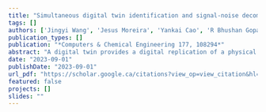 ```yaml
---
title: "Simultaneous digital twin identification and signal-noise decomposition through modified generalized sparse identification of nonlinear dynamics"
tags: []
authors: ['Jingyi Wang', 'Jesus Moreira', 'Yankai Cao', 'R Bhushan Gopaluni']
publication_types: []
publication: "*Computers & Chemical Engineering 177, 108294*"
abstract: "A digital twin provides a digital replication of a physical system for remote monitoring, viewing, and control objectives. It has the potential to reshape the future of industrial processes, hence paving the way for smart manufacturing. Automatic system identification techniques that are robust to measurement noise are critical for the development of high-fidelity digital twins and their applications. By establishing a sparse regression framework, the sparse identification of nonlinear dynamics (SINDy) algorithm automatically determines the parsimonious governing equations for physical systems. However, there are some major challenges associated with using SINDy to identify digital twin models. First, the SINDy is restricted to solving the ordinary differential equation (ODE) and partial differential equation (PDE) problems. Second, measurement noise may significantly deteriorate the performance of SINDy. In this paper, the generalized SINDy (GSINDy) algorithm is first introduced to enlarge the SINDy’s applicable range. Then, the modified GSINDy (MGSINDy) algorithm is proposed, in which an objective function is constructed to simultaneously identify the digital twin input time-series dynamics model and output model while separating noise from the noisy input. Two numerical examples and one industrial case study are analysed to demonstrate the advantages of applying the proposed MGSINDy to construct digital twin models. Furthermore, the proposed algorithm can be integrated with the existing SINDy-based online model-adjusting frameworks to become online-adjustable."
date: "2023-09-01"
publishDate: "2023-09-01"
url_pdf: "https://scholar.google.ca/citations?view_op=view_citation&hl=zh-CN&user=M-s3mjAAAAAJ&pagesize=80&citation_for_view=M-s3mjAAAAAJ:GnPB-g6toBAC"
featured: false
projects: []
slides: ""
---
```



